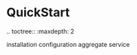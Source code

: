 # QuickStart

.. toctree::
   :maxdepth: 2

   installation
   configuration
   aggregate
   service